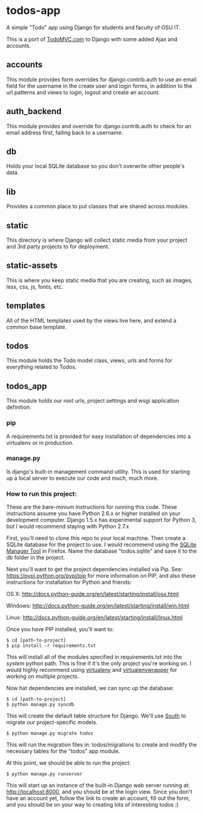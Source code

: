 todos-app
=========

A simple "Todo" app using Django for students and faculty of OSU IT.

This is a port of [TodoMVC.com](http://todomvc.com) to Django with some added Ajax and accounts.

## accounts
This module provides form overrides for django.contrib.auth to use an email field for the username in the create user and login forms, in addition to the url patterns and views to login, logout and create an account.

## auth_backend
This module provides and override for django.contrib.auth to check for an email address first, falling back to a username.

## db
Holds your local SQLite database so you don't overwrite other people's data.

## lib
Provides a common place to put classes that are shared across modules.

## static
This directory is where Django will collect static media from your project and 3rd party projects to for deployment.

## static-assets
This is where you keep static media that you are creating, such as images, less, css, js, fonts, etc.

## templates
All of the HTML templates used by the views live here, and extend a common base template.

## todos
This module holds the Todo model class, views, urls and forms for everything related to Todos.

## todos_app
This module holds our root urls, project settings and wsgi application definition.

### pip
A requirements.txt is provided for easy installation of dependencies into a virtualenv or in production.

### manage.py
Is django's built-in management command utility. This is used for starting up a local server to execute our code and much, much more.

### How to run this project:

These are the bare-minium instructions for running this code. These instructions assume you have Python 2.6.x or higher installed on your development computer. Django 1.5.x has experimental support for Python 3, but I would recommend staying with Python 2.7.x

First, you'll need to clone this repo to your local machine. Then create a SQLite database for the project to use. I would recommend using the [SQLite Manager Tool](https://addons.mozilla.org/en-US/firefox/addon/sqlite-manager/) in Firefox. Name the database "todos.sqlite" and save it to the db folder in the project.

Next you'll want to get the project dependencies installed via Pip. See: https://pypi.python.org/pypi/pip for more information on PIP, and also these instructions for installation for Python and friends:

OS X: http://docs.python-guide.org/en/latest/starting/install/osx.html

Windows: http://docs.python-guide.org/en/latest/starting/install/win.html

Linux: http://docs.python-guide.org/en/latest/starting/install/linux.html

Once you have PIP installed, you'll want to:

    $ cd [path-to-project]
    $ pip install -r requirements.txt

This will install all of the modules specified in requirements.txt into the *system* python path. This is fine if it's the only project you're working on. I would highly recommend using [virtualenv](https://virtualenv.readthedocs.org/en/latest/) and [virtualenvwrapper](http://virtualenvwrapper.readthedocs.org/en/latest/) for working on multiple projects.

Now hat dependencies are installed, we can sync up the database:

    $ cd [path-to-project]
    $ python manage.py syncdb

This will create the default table structure for Django. We'll use [South](http://south.aeracode.org) to migrate our project-specific models.

    $ python manage.py migrate todos

This will run the migration files in: todos/migrations to create and modify the necessary tables for the "todos" app module.

At this point, we should be able to run the project:

    $ python manage.py runserver

This will start up an instance of the built-in Django web server running at: [http://localhost:8000](http://localhost:8000), and you should be at the login view. Since you don't have an account yet, follow the link to create an account, fill out the form, and you should be on your way to creating lots of interesting todos :)

